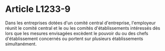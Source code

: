 # Article L1233-9

Dans les entreprises dotées d'un comité central d'entreprise, l'employeur réunit le comité central et le ou les comités d'établissements intéressés dès lors que les mesures envisagées excèdent le pouvoir du ou des chefs d'établissement concernés ou portent sur plusieurs établissements simultanément.